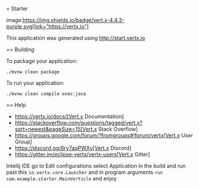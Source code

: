 = Starter

image:https://img.shields.io/badge/vert.x-4.4.3-purple.svg[link="https://vertx.io"]

This application was generated using http://start.vertx.io

== Building


To package your application:
```
./mvnw clean package
```

To run your application:
```
./mvnw clean compile exec:java
```

== Help

* https://vertx.io/docs/[Vert.x Documentation]
* https://stackoverflow.com/questions/tagged/vert.x?sort=newest&pageSize=15[Vert.x Stack Overflow]
* https://groups.google.com/forum/?fromgroups#!forum/vertx[Vert.x User Group]
* https://discord.gg/6ry7aqPWXy[Vert.x Discord]
* https://gitter.im/eclipse-vertx/vertx-users[Vert.x Gitter]


Intellij IDE
go to Edit configurations 
select Application in the build and run past this ``io.vertx.core.Launcher`` and in program arguments ``run com.example.starter.MainVerticle``
and enjoy

